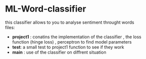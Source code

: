 # ML-Word-classifier
this classifier allows to you to analyse sentiment throught words </br>
files:</br>
<ul>
    <li>
<strong>project1</strong> : conatins the implementation of the classifier , the loss function (hinge loss) , perceptron to  find model parameters</br>
</li>
    <li><strong>test</strong>: a small test to project1 function to see if they work </br></li>
    <li><strong>main</strong> : use of the classifier on diffrent situation</li>
</ul>


